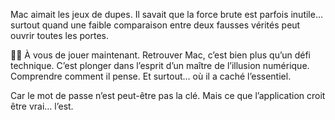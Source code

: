 Mac aimait les jeux de dupes. Il savait que la force brute est parfois inutile… surtout quand une faible comparaison entre deux fausses vérités peut ouvrir toutes les portes.

🕵️‍♂️ À vous de jouer maintenant. Retrouver Mac, c’est bien plus qu’un défi technique. C’est plonger dans l’esprit d’un maître de l’illusion numérique. Comprendre comment il pense. Et surtout… où il a caché l’essentiel.

Car le mot de passe n’est peut-être pas la clé.
Mais ce que l’application croit être vrai… l’est.